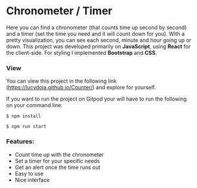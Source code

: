 # Chronometer / Timer

Here you can find a chronometer (that counts time up second by second) and a timer (set the time you need and it will count down for you). With a pretty visualization, you can see each second, minute and hour going up or down. 
This project was developed primarily on **JavaScript**, using **React** for the client-side. For styling I implemented **Bootstrap** and **CSS**.

### View
You can view this project in the following  link (https://lucydoja.github.io/Counter/) and explore for yourself. 

If you want to run the project on Gitpod your will have to run the following on your command line:
```
$ npm install
```
```
$ npm run start
```

### Features:
* Count time up with the chronometer
* Set a timer for your specific needs
* Get an alert once the time runs out 
* Easy to use
* Nice interface


